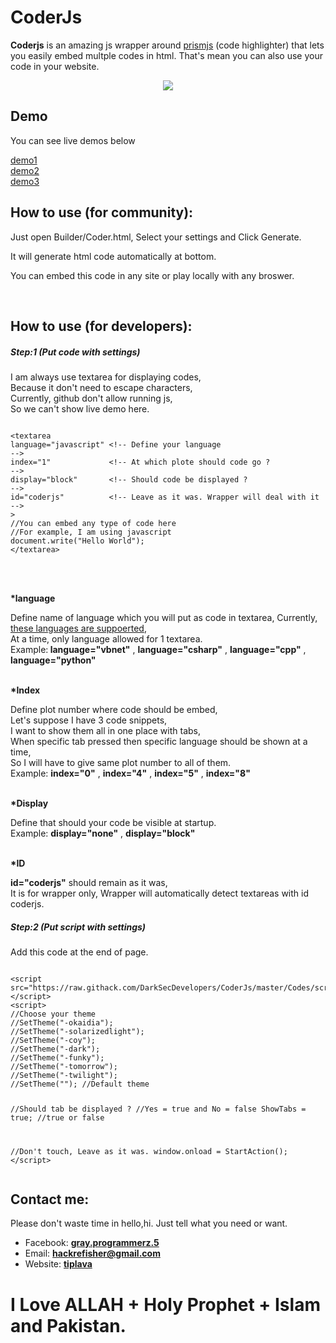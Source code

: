<h1>CoderJs</h1>
<p><strong>Coderjs</strong> is an amazing js wrapper around <a href="https://prismjs.com">prismjs</a> (code highlighter) that lets you easily embed multple codes in html. That's mean you can also use your code in your website.</p>
<center><img src="https://raw.githubusercontent.com/DarkSecDevelopers/CoderJs/master/Demo/demo.png" /></center>
<h2>Demo</h2>
<p>You can see live demos below</p>
<p><a href="https://codepen.io/graysuit/pen/XWXaxjY">demo1</a><br /> <a href="https://codepen.io/graysuit/pen/LYGjgba">demo2</a><br /> <a href="https://codepen.io/graysuit/pen/GRovYrJ">demo3</a></p>
<h2>How to use (for community):</h2>
<p>Just open Builder/Coder.html, Select your settings and Click Generate.</p>
<p>It will generate html code automatically at bottom.</p>
<p>You can embed this code in any site or play locally with any broswer.</p>
<p>&nbsp;</p>
<h2>How to use (for developers):</h2>
<h5>Step:1 (Put code with settings)</h5>
<p>I am always use textarea for displaying codes,<br /> Because it don't need to escape characters,<br /> Currently, github don't allow running js,<br /> So we can't show live demo here.</p>
<pre><code>
&lt;textarea 
language="javascript" &lt;!-- Define your language                        --&gt;
index="1"             &lt;!-- At which plote should code go ?             --&gt;
display="block"       &lt;!-- Should code be displayed ?                  --&gt;
id="coderjs"          &lt;!-- Leave as it was. Wrapper will deal with it  --&gt;
&gt;
//You can embed any type of code here
//For example, I am using javascript
document.write("Hello World");
&lt;/textarea&gt;
</code></pre><br /><br /> 

<p><strong>*language</strong></p>
<p>Define name of language which you will put as code in textarea, Currently, <a href="https://github.com/DarkSecDevelopers/CoderJs/blob/master/Languages/languages.txt">these languages are suppoerted</a>,<br /> At a time, only language allowed for 1 textarea.<br /> Example:<strong> language="vbnet"</strong> , <strong>language="csharp"</strong> , <strong>language="cpp"</strong> , <strong>language="python"</strong></p>
<p><br /> <strong>*Index</strong></p>
<p>Define plot number where code should be embed,<br /> Let's suppose I have 3 code snippets,<br /> I want to show them all in one place with tabs,<br /> When specific tab pressed then specific language should be shown at a time,<br /> So I will have to give same plot number to all of them.<br /> Example: <strong>index="0"</strong> , <strong>index="4"</strong> , <strong>index="5"</strong> , <strong>index="8"</strong></p>
<p><br /> <strong>*Display</strong></p>
<p>Define that should your code be visible at startup.<br /> Example: <strong>display="none"</strong> , <strong>display="block"</strong></p>
<p><br /> <strong>*ID</strong></p>
<p><strong>id="coderjs"</strong> should remain as it was,<br /> It is for wrapper only, Wrapper will automatically detect textareas with id coderjs.</p>
<h5>Step:2 (Put script with settings)</h5>
<p>Add this code at the end of page.</p>
<pre><code>
&lt;script src=&quot;https://raw.githack.com/DarkSecDevelopers/CoderJs/master/Codes/script.min.js&quot;&gt;&lt;/script&gt;
&lt;script&gt;
//Choose your theme
//SetTheme(&quot;-okaidia&quot;);
//SetTheme(&quot;-solarizedlight&quot;);	 
//SetTheme(&quot;-coy&quot;);
//SetTheme(&quot;-dark&quot;);
//SetTheme(&quot;-funky&quot;);
//SetTheme(&quot;-tomorrow&quot;); 
//SetTheme(&quot;-twilight&quot;);
//SetTheme(&quot;&quot;); //Default theme

//Should tab be displayed ? 
//Yes = true and No = false
ShowTabs = true; //true or false 

//Don't touch, Leave as it was.
window.onload = StartAction();
&lt;/script&gt;
</code></pre>




<h2>Contact me:</h2>
<p>Please don't waste time in hello,hi. Just tell what you need or want.</p>
<ul>
<li>Facebook: <a href="https://fb.com/messages/t/gray.programmerz.5"><strong>gray.programmerz.5</strong></a></li>
<li>Email: <strong><a href="mailto:hackrefisher@gmail.com">hackrefisher@gmail.com</a></strong></li>
<li>Website: <a href="https://tiplava.blogspot.com/"><strong>tiplava</strong></a></li>
</ul>
<h1>I Love ALLAH + Holy Prophet + Islam and Pakistan.</h1>
